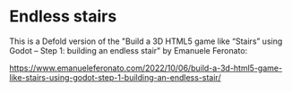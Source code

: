 # Endless stairs

This is a Defold version of the "Build a 3D HTML5 game like “Stairs” using Godot – Step 1: building an endless stair" by Emanuele Feronato:

https://www.emanueleferonato.com/2022/10/06/build-a-3d-html5-game-like-stairs-using-godot-step-1-building-an-endless-stair/